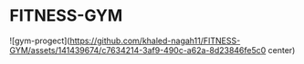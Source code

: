 # FITNESS-GYM

![gym-progect](https://github.com/khaled-nagah11/FITNESS-GYM/assets/141439674/c7634214-3af9-490c-a62a-8d23846fe5c0 center)

